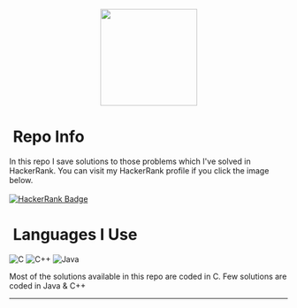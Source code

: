 <!-- [![Readme Card](https://github-readme-stats.vercel.app/api/pin/?username=RatulHasan8&repo=HackerRank&show_owner=true)](https://github.com/anuraghazra/github-readme-stats)
-->
<p align="center">
    <a href="https://www.hackerrank.com">
        <img height=175 src="https://hrcdn.net/hackerrank/assets/styleguide/logo_wordmark-13074b67abceb42ce8fd38bdeaac6926.svg">
    </a>
</p>
<h1 align="left">
  <b>&nbsp;Repo Info</b>
</h1>
In this repo I save solutions to those problems which I've solved in HackerRank. You can visit my HackerRank profile if you click the image below.
<br/><br/>
<a href="https://www.hackerrank.com/ratul_hasan">
  <img src="https://img.shields.io/badge/HackerRank-success?style=for-the-badge&logo=hackerrank&logoColor=white" alt="HackerRank Badge"/>
</a>

<h1 align="left">
  <b>&nbsp;Languages I Use</b>
</h1>

![C](https://img.shields.io/badge/-C-blue?style=for-the-badge&logo=coursera&logoColor=white)
![C++](https://img.shields.io/badge/-C++-blue?style=for-the-badge&logo=c%2B%2B&logoColor=white)
![Java](https://img.shields.io/badge/-Java-orange?style=for-the-badge&logo=java&logoColor=white)

Most of the solutions available in this repo are coded in C. Few solutions are coded in Java & C++

---
